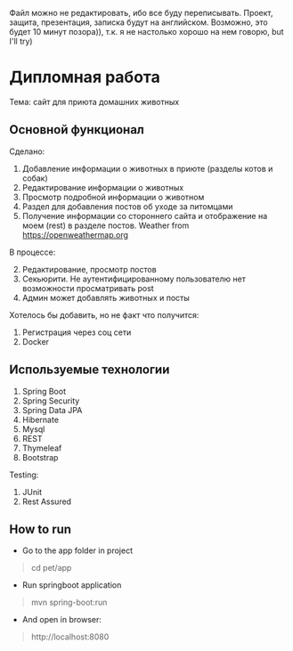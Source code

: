 
Файл можно не редактировать, ибо все буду переписывать.
Проект, защита, презентация, записка будут на английском.
Возможно, это будет 10 минут позора)), т.к. я не настолько хорошо на нем говорю, but I'll try)


# Дипломная работа
Тема: сайт для приюта домашних животных

## Основной функционал
Сделано:

1. Добавление информации о животных в приюте (разделы котов и собак)
2. Редактирование информации о животных
3. Просмотр подробной информации о животном
4. Раздел для добавления постов об уходе за питомцами
5. Получение информации со стороннего сайта и отображение на моем (rest) в разделе постов. Weather from https://openweathermap.org

В процессе:

2. Редактирование, просмотр постов
3. Секьюрити. Не аутентифицированному пользователю нет возможности просматривать post
4. Админ может добавлять животных и посты

Хотелось бы добавить, но не факт что получится:
1. Регистрация через соц сети
2. Docker


## Используемые технологии

1. Spring Boot
2. Spring Security
3. Spring Data JPA
4. Hibernate
5. Mysql
6. REST
7. Thymeleaf
8. Bootstrap

Testing:

1. JUnit
2. Rest Assured

## How to run

* Go to the app  folder in project 
> cd pet/app
* Run springboot application 
> mvn spring-boot:run
* And open in browser: 
> http://localhost:8080
